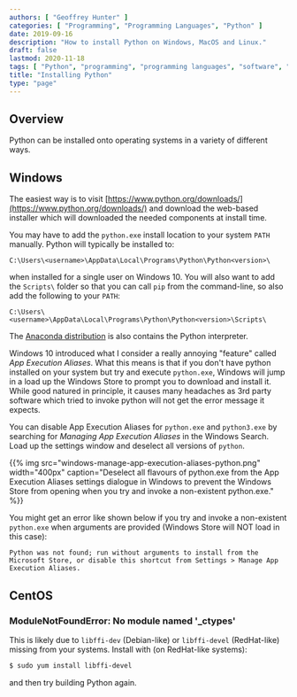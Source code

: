 ```yaml
---
authors: [ "Geoffrey Hunter" ]
categories: [ "Programming", "Programming Languages", "Python" ]
date: 2019-09-16
description: "How to install Python on Windows, MacOS and Linux."
draft: false
lastmod: 2020-11-18
tags: [ "Python", "programming", "programming languages", "software", "installing", "Windows", "Linux", "PATH", "pip", "App Execution Aliases", "Windows 10" ]
title: "Installing Python"
type: "page"
---
```


## Overview

Python can be installed onto operating systems in a variety of different ways.

## Windows

The easiest way is to visit [https://www.python.org/downloads/](https://www.python.org/downloads/) and download the web-based installer which will downloaded the needed components at install time.

You may have to add the `python.exe` install location to your system `PATH` manually. Python will typically be installed to:

```text
C:\Users\<username>\AppData\Local\Programs\Python\Python<version>\
```

when installed for a single user on Windows 10. You will also want to add the `Scripts\` folder so that you can call `pip` from the command-line, so also add the following to your `PATH`:

```text
C:\Users\<username>\AppData\Local\Programs\Python\Python<version>\Scripts\
```

The [Anaconda distribution](https://www.anaconda.com/) is also contains the Python interpreter.

Windows 10 introduced what I consider a really annoying "feature" called _App Execution Aliases_. What this means is that if you don't have python installed on your system but try and execute `python.exe`, Windows will jump in a load up the Windows Store to prompt you to download and install it. While good natured in principle, it causes many headaches as 3rd party software which tried to invoke python will not get the error message it expects.

You can disable App Execution Aliases for `python.exe` and `python3.exe` by searching for _Managing App Execution Aliases_ in the Windows Search. Load up the settings window and deselect all versions of `python`.

{{% img src="windows-manage-app-execution-aliases-python.png" width="400px" caption="Deselect all flavours of python.exe from the App Execution Aliases settings dialogue in Windows to prevent the Windows Store from opening when you try and invoke a non-existent python.exe." %}}

You might get an error like shown below if you try and invoke a non-existent `python.exe` when arguments are provided (Windows Store will NOT load in this case):

`Python was not found; run without arguments to install from the Microsoft Store, or disable this shortcut from Settings > Manage App Execution Aliases.`

## CentOS

### ModuleNotFoundError: No module named '_ctypes'

This is likely due to `libffi-dev` (Debian-like) or `libffi-devel` (RedHat-like) missing from your systems. Install with (on RedHat-like systems):

```bash
$ sudo yum install libffi-devel
```

and then try building Python again.